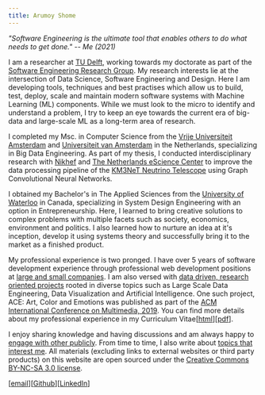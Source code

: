 ```yaml
---
title: Arumoy Shome
---
```


*"Software Engineering is the ultimate tool that enables others to do
what needs to get done." -- Me (2021)*

I am a researcher at [TU Delft](https://www.tudelft.nl/en/), working
towards my doctorate as part of the [Software Engineering Research
Group](https://se.ewi.tudelft.nl/). My research interests lie at the
intersection of Data Science, Software Engineering and Design. Here I
am developing tools, techniques and best practises which allow us to
build, test, deploy, scale and maintain modern software systems with
Machine Learning (ML) components. While we must look to the micro to
identify and understand a problem, I try to keep an eye towards the
current era of big-data and large-scale ML as a long-term area of
research.

I completed my Msc. in Computer Science from the [Vrije Universiteit
Amsterdam](https://www.vu.nl/en) and [Universiteit van
Amsterdam](https://www.uva.nl/en) in the Netherlands, specializing in
Big Data Engineering. As part of my thesis, I conducted
interdisciplinary research with [Nikhef](https://www.nikhef.nl/en/)
and [The Netherlands eScience Center](https://www.esciencecenter.nl/)
to improve the data processing pipeline of the [KM3NeT Neutrino
Telescope](https://www.km3net.org/) using Graph Convolutional Neural
Networks.

I obtained my Bachelor's in The Applied Sciences from the [University
of Waterloo](https://uwaterloo.ca/) in Canada, specializing in System
Design Engineering with an option in Entrepreneurship. Here, I learned
to bring creative solutions to complex problems with multiple facets
such as society, economics, environment and politics. I also learned
how to nurture an idea at it's inception, develop it using systems
theory and successfully bring it to the market as a finished product.

My professional experience is two pronged. I have over 5 years of
software development experience through professional web development
positions at [large and small
companies](https://linkedin.com/in/arumoyshome). I am also versed with
[data driven, research oriented projects](projects) rooted in diverse
topics such as Large Scale Data Engineering, Data Visualization and
Artificial Intelligence. One such project, ACE: Art, Color and
Emotions was published as part of the [ACM International Conference on
Multimedia,
2019](https://dl.acm.org/doi/abs/10.1145/3343031.3350588). You can
     find more details about my professional experience in my
     Curriculum Vitae[[html](cv)][[pdf](assets/pdf/cv-redacted.pdf)].

I enjoy sharing knowledge and having discussions and am always happy
to [engage with other publicly](talks). From time to time, I also
write about [topics that interest me](org). All materials (excluding
links to external websites or third party products) on this website
are open sourced under the [Creative Commons BY-NC-SA 3.0
license](license).

[[email](mailto:contact@arumoy.me)][[Github](https://github.com/arumoy-shome)][[LinkedIn](https://www.linkedin.com/in/arumoyshome/)]
